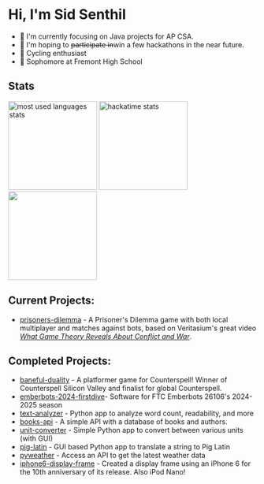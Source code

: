 # Hi, I'm Sid Senthil

* 🔭 I'm currently focusing on Java projects for AP CSA.
* 🌱 I'm hoping to <del>participate in</del>win a few hackathons in the near future.
* 🚴 Cycling enthusiast
* 🏫 Sophomore at Fremont High School

<!---
## Experiences:
* Star Scout with Troop 476 of Cupertino
  * Current leadership position: Assistant Senior Patrol Leader
  * Past leadership positions: Webmaster, Patrol Leader
* Part of the Fremont High School Robotics team
  * FTC 26106 Emberbots 2024-
* Won an IEEE award for Technical Excellence with a project for the 2024 Synopsys Science Fair
* Earned the ABRSM Performance Grade 4 for Piano, currently working on Performance Grade 6.
--->

## Stats
<img src="https://github-readme-stats.vercel.app/api/top-langs/?username=sidsenthilexe&theme=dark" alt="most used languages stats" height="180"/> <img src="https://github-readme-stats.hackclub.dev/api/wakatime?username=533&api_domain=hackatime.hackclub.com&theme=darcula&custom_title=Hackatime+Stats&layout=compact&cache_seconds=0&langs_count=8" alt="hackatime stats" height="180"/> <img src="https://github-readme-stats.vercel.app/api?username=sidsenthilexe&theme=dark&rank_icon=github" height="180"/>

## Current Projects:
* [prisoners-dilemma](https://github.com/sidsenthilexe/prisoners-dilemma) - A Prisoner's Dilemma game with both local multiplayer and matches against bots, based on Veritasium's great video [_What Game Theory Reveals About Conflict and War_](https://www.youtube.com/watch?v=mScpHTIi-kM).



## Completed Projects:
* [baneful-duality](https://github.com/sidsenthilexe/baneful-duality) - A platformer game for Counterspell! Winner of Counterspell Silicon Valley and finalist for global Counterspell.
* [emberbots-2024-firstdive](https://github.com/sidsenthilexe/emberbots-2024-firstdive)- Software for FTC Emberbots 26106's 2024-2025 season
* [text-analyzer](https://github.com/sidsenthilexe/text-analyzer) - Python app to analyze word count, readability, and more
* [books-api](https://github.com/sidsenthilexe/books-api) - A simple API with a database of books and authors.
* [unit-converter](https://github.com/sidsenthilexe/unit-converter) - Simple Python app to convert between various units (with GUI)
* [pig-latin](https://github.com/sidsenthilexe/pig-latin) - GUI based Python app to translate a string to Pig Latin
* [pyweather](https://github.com/sidsenthilexe/pyweather) - Access an API to get the latest weather data
* [iphone6-display-frame](https://github.com/sidsenthilexe/iphone6-display-frame/blob/main/README.md) - Created a display frame using an iPhone 6 for the 10th anniversary of its release. Also iPod Nano!


<!--
**sidsenthilexe/sidsenthilexe** is a ✨ _special_ ✨ repository because its `README.md` (this file) appears on your GitHub profile.

Here are some ideas to get you started:

- 🔭 I’m currently working on ...
- 🌱 I’m currently learning ...
- 👯 I’m looking to collaborate on ...
- 🤔 I’m looking for help with ...
- 💬 Ask me about ...
- 📫 How to reach me: ...
- 😄 Pronouns: ...
- ⚡ Fun fact: ...
-->
